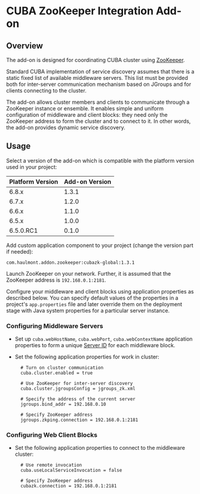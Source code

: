 # CUBA ZooKeeper Integration Add-on

## Overview

The add-on is designed for coordinating CUBA cluster using [ZooKeeper](https://zookeeper.apache.org/). 

Standard CUBA implementation of service discovery assumes that there is a static fixed list of available middleware servers. This list must be provided both for inter-server communication mechanism based on JGroups and for clients connecting to the cluster. 

The add-on allows cluster members and clients to communicate through a ZooKeeper instance or ensemble. It enables simple and uniform configuration of middleware and client blocks: they need only the ZooKeeper address to form the cluster and to connect to it. In other words, the add-on provides dynamic service discovery.

## Usage

Select a version of the add-on which is compatible with the platform version used in your project:

| Platform Version | Add-on Version |
| ---------------- | -------------- |
| 6.8.x            | 1.3.1          |
| 6.7.x            | 1.2.0          |
| 6.6.x            | 1.1.0          |
| 6.5.x            | 1.0.0          |
| 6.5.0.RC1        | 0.1.0          |

Add custom application component to your project (change the version part if needed):

`com.haulmont.addon.zookeeper:cubazk-global:1.3.1`

Launch ZooKeeper on your network. Further, it is assumed that the ZooKeeper address is `192.168.0.1:2181`.

Configure your middleware and client blocks using application properties as described below. You can specify default values of the properties in a project's `app.properties` file and later override them on the deployment stage with Java system properties for a particular server instance.

### Configuring Middleware Servers

* Set up `cuba.webHostName`, `cuba.webPort`, `cuba.webContextName` application properties to form a unique [Server ID](https://doc.cuba-platform.com/manual-latest) for each middleware block.

* Set the following application properties for work in cluster:

        # Turn on cluster communication
        cuba.cluster.enabled = true
        
        # Use ZooKeeper for inter-server discovery
        cuba.cluster.jgroupsConfig = jgroups_zk.xml
        
        # Specify the address of the current server
        jgroups.bind_addr = 192.168.0.10
        
        # Specify ZooKeeper address
        jgroups.zkping.connection = 192.168.0.1:2181

### Configuring Web Client Blocks

* Set the following application properties to connect to the middleware cluster:

        # Use remote invocation
        cuba.useLocalServiceInvocation = false
        
        # Specify ZooKeeper address
        cubazk.connection = 192.168.0.1:2181
        
